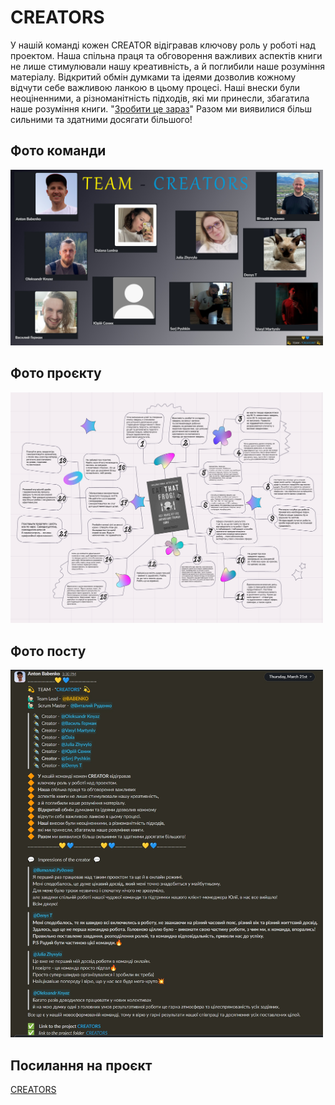 # CREATORS

У нашій команді кожен CREATOR відігравав ключову роль у роботі над проектом. Наша спільна праця та обговорення важливих аспектів книги не лише стимулювали нашу креативність, а й поглибили наше розуміння матеріалу. Відкритий обмін думками та ідеями дозволив кожному відчути себе важливою ланкою в цьому процесі. Наші внески були неоціненними, а різноманітність підходів, які ми принесли, збагатила наше розуміння книги. "[Зробити це зараз](https://drive.google.com/file/d/1-LZE3Ef2I10o01anVKX2xzju8_sbDEJ8/view)" Разом ми виявилися більш сильними та здатними досягати більшого!

## Фото команди

<img src="https://github.com/Neoversity/first-team-project-softskills-/blob/main/CREATORS.jpg" alt="Фото команди" width="500">


## Фото проєкту

<img src="https://github.com/Neoversity/first-team-project-softskills-/blob/main/Creators_1.jpg" alt="Фото проєкту" width="500">


## Фото посту

<img src="https://github.com/Neoversity/first-team-project-softskills-/blob/main/Post.jpg" alt="Фото посту" width="500">

## Посилання на проєкт

[CREATORS](https://drive.google.com/drive/u/0/folders/1FnFzYrr47Hu-Iz7UFlfchC64ikTrl4wu)



